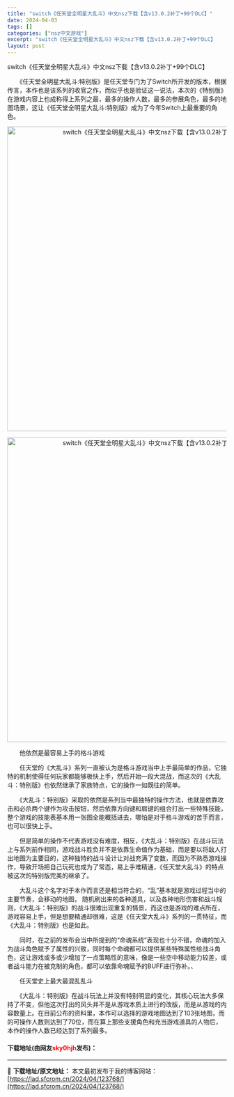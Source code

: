 ```yaml
---
title: "switch《任天堂全明星大乱斗》中文nsz下载【含v13.0.2补丁+99个DLC】"
date: 2024-04-03
tags: []
categories: ["nsz中文游戏"]
excerpt: "switch《任天堂全明星大乱斗》中文nsz下载【含v13.0.2补丁+99个DLC】 　　《任天堂全明星大乱斗:特别版》是任天堂专门为了Switch所开发的版本，根据传言，本作也是该系列的收官之作，而似乎也是验证这一说法，本次的《特别版》在游戏内容上也成称得上系列之最，最多的操作人数，最多的参展角&hellip;"
layout: post
---
```


 <p>switch《任天堂全明星大乱斗》中文nsz下载【含v13.0.2补丁+99个DLC】</p> <p>　　《任天堂全明星大乱斗:特别版》是任天堂专门为了Switch所开发的版本，根据传言，本作也是该系列的收官之作，而似乎也是验证这一说法，本次的《特别版》在游戏内容上也成称得上系列之最，最多的操作人数，最多的参展角色，最多的地图场景，这让《任天堂全明星大乱斗:特别版》成为了今年Switch上最重要的角色。</p> <div> <p align="center"><img align="" border="0" src="https://lad.sfcrom.cn/wp-content/uploads/2024/04/20240403_660d857930557.webp" width="700" alt="switch《任天堂全明星大乱斗》中文nsz下载【含v13.0.2补丁+99个DLC】" /></p> <p align="center"><img align="" border="0" src="https://lad.sfcrom.cn/wp-content/uploads/2024/04/20240403_660d8579abed8.webp" width="700" alt="switch《任天堂全明星大乱斗》中文nsz下载【含v13.0.2补丁+99个DLC】" /></p></div> <p>　　他依然是最容易上手的格斗游戏</p> <p>　　任天堂的《大乱斗》系列一直被认为是格斗游戏当中上手最简单的作品，它独特的机制使得任何玩家都能够极快上手，然后开始一段大混战，而这次的《大乱斗：特别版》也依然继承了家族特点，它的操作一如既往的简单。</p> <p>　　《大乱斗：特别版》采取的依然是系列当中最独特的操作方法，也就是依靠攻击和必杀两个键作为攻击按钮，然后依靠方向键和肩键的组合打出一些特殊技能，整个游戏的技能表基本用一张图全能概括进去，哪怕是对于格斗游戏的苦手而言，也可以很快上手。</p> <p>　　但是简单的操作不代表游戏没有难度，相反，《大乱斗：特别版》在战斗玩法上与系列前作相同，游戏战斗胜负并不是依靠生命值作为基础，而是要以将敌人打出地图为主要目的，这种独特的战斗设计让对战充满了变数，而因为不熟悉游戏操作，导致开场把自己玩死也成为了常态，易上手难精通，《任天堂大乱斗》的特点被这次的特别版完美的继承了。</p> <p>　　大乱斗这个名字对于本作而言还是相当符合的，&ldquo;乱&rdquo;基本就是游戏过程当中的主要节奏，会移动的地图， 随机刷出来的各种道具，以及各种地形伤害和战斗规则，《大乱斗：特别版》的战斗很难出现重复的情景，而这也是游戏的难点所在，游戏容易上手，但是想要精通却很难，这是《任天堂大乱斗》系列的一贯特征，而《大乱斗：特别版》也是如此。</p> <p>　　同时，在之前的发布会当中所提到的&ldquo;命魂系统&rdquo;表现也十分不错，命魂的加入为战斗角色赋予了属性的兴致，同时每个命魂都可以提供某些特殊属性给战斗角色，这让游戏或多或少增加了一点策略性的意味，像是一些空中移动能力较差，或者战斗能力在被克制的角色，都可以依靠命魂赋予的BUFF进行弥补。、</p> <p>　　任天堂史上最大最混乱乱斗</p> <p>　　《大乱斗：特别版》在战斗玩法上并没有特别明显的变化，其核心玩法大多保持了不变，但他这次打出的风头并不是从游戏本质上进行的改版，而是从游戏的内容数量上。在目前公布的资料里，本作可以选择的游戏地图达到了103张地图，而的可操作人数则达到了70位，而在算上那些支援角色和充当游戏道具的人物后，本作的操作人数已经达到了系列最多。</p> <p><h4>下载地址(由网友<font color="red">sky0hjh</font>发布)：</h4></p> 

---
📖 **下载地址/原文地址：** 本文最初发布于我的博客网站：[https://lad.sfcrom.cn/2024/04/123768/](https://lad.sfcrom.cn/2024/04/123768/)
